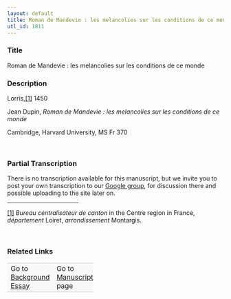 ```yaml
---  
layout: default  
title: Roman de Mandevie : les melancolies sur les conditions de ce monde  
utl_id: 1811
---
```


### Title

Roman de Mandevie : les melancolies sur les conditions de ce monde


### Description

<p>Lorris,<a href="#_ftn1" name="_ftnref1" title="" id="_ftnref1">[1]</a> 1450</p>
<p>Jean Dupin, <em>Roman de Mandevie : les melancolies sur les conditions de ce monde</em></p>
<p>Cambridge, Harvard University, MS Fr 370</p>
<p> </p>


### Partial Transcription

<p>There is no transcription available for this manuscript, but we invite you to post your own transcription to our <a href="https://paleography.library.utoronto.ca/content/group-work">Google group</a>, for discussion there and possible uploading to the site later on.</p>
<div>
<hr align="left" size="1" width="33%" /><div id="ftn1">
<a href="#_ftnref1" name="_ftn1" title="" id="_ftn1">[1]</a> <em>Bureau centralisateur de canton</em> in the Centre region in France, <em>département </em>Loiret, <em>arrondissement </em>Montargis.
</div>
</div>
<p> </p>


### Related Links

<table border="0.5" cellpadding="1" cellspacing="1" style="width: 200px; background-color:#F8F8F8;">
    <tbody style="border-color:#ccc">
        <tr style="border-color:#ccc">
            <td>Go to <a href="https://centerfordigitalhumanities.github.io/Newberry-French-paleography/_background_essay/1811" target="_blank">Background Essay</a></td>
            <td>Go to <a href="https://centerfordigitalhumanities.github.io/Newberry-French-paleography/www/record.html?id=1811" target="_blank">Manuscript</a> page</td>
        </tr>
    </tbody>
</table>